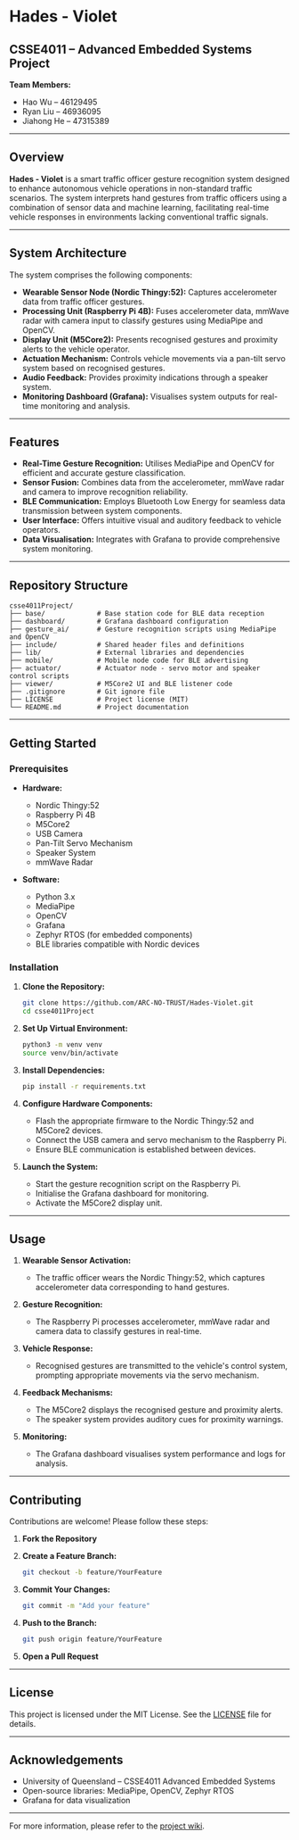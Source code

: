 # Hades - Violet

## CSSE4011 – Advanced Embedded Systems Project

**Team Members:**
- Hao Wu – 46129495
- Ryan Liu – 46936095
- Jiahong He – 47315389

---

## Overview

**Hades - Violet** is a smart traffic officer gesture recognition system designed to enhance autonomous vehicle operations in non-standard traffic scenarios. The system interprets hand gestures from traffic officers using a combination of sensor data and machine learning, facilitating real-time vehicle responses in environments lacking conventional traffic signals.

---

## System Architecture

The system comprises the following components:

- **Wearable Sensor Node (Nordic Thingy:52):** Captures accelerometer data from traffic officer gestures.
- **Processing Unit (Raspberry Pi 4B):** Fuses accelerometer data, mmWave radar with camera input to classify gestures using MediaPipe and OpenCV.
- **Display Unit (M5Core2):** Presents recognised gestures and proximity alerts to the vehicle operator.
- **Actuation Mechanism:** Controls vehicle movements via a pan-tilt servo system based on recognised gestures.
- **Audio Feedback:** Provides proximity indications through a speaker system.
- **Monitoring Dashboard (Grafana):** Visualises system outputs for real-time monitoring and analysis.

---

## Features

- **Real-Time Gesture Recognition:** Utilises MediaPipe and OpenCV for efficient and accurate gesture classification.
- **Sensor Fusion:** Combines data from the accelerometer, mmWave radar and camera to improve recognition reliability.
- **BLE Communication:** Employs Bluetooth Low Energy for seamless data transmission between system components.
- **User Interface:** Offers intuitive visual and auditory feedback to vehicle operators.
- **Data Visualisation:** Integrates with Grafana to provide comprehensive system monitoring.

---

## Repository Structure

```
csse4011Project/
├── base/             # Base station code for BLE data reception
├── dashboard/        # Grafana dashboard configuration
├── gesture_ai/       # Gesture recognition scripts using MediaPipe and OpenCV
├── include/          # Shared header files and definitions
├── lib/              # External libraries and dependencies
├── mobile/           # Mobile node code for BLE advertising
├── actuator/         # Actuator node - servo motor and speaker control scripts
├── viewer/           # M5Core2 UI and BLE listener code
├── .gitignore        # Git ignore file
├── LICENSE           # Project license (MIT)
└── README.md         # Project documentation
```

---

## Getting Started

### Prerequisites

- **Hardware:**
  - Nordic Thingy:52
  - Raspberry Pi 4B
  - M5Core2
  - USB Camera
  - Pan-Tilt Servo Mechanism
  - Speaker System
  - mmWave Radar

- **Software:**
  - Python 3.x
  - MediaPipe
  - OpenCV
  - Grafana
  - Zephyr RTOS (for embedded components)
  - BLE libraries compatible with Nordic devices

### Installation

1. **Clone the Repository:**
   ```bash
   git clone https://github.com/ARC-NO-TRUST/Hades-Violet.git
   cd csse4011Project
   ```

2. **Set Up Virtual Environment:**
   ```bash
   python3 -m venv venv
   source venv/bin/activate
   ```

3. **Install Dependencies:**
   ```bash
   pip install -r requirements.txt
   ```

4. **Configure Hardware Components:**
   - Flash the appropriate firmware to the Nordic Thingy:52 and M5Core2 devices.
   - Connect the USB camera and servo mechanism to the Raspberry Pi.
   - Ensure BLE communication is established between devices.

5. **Launch the System:**
   - Start the gesture recognition script on the Raspberry Pi.
   - Initialise the Grafana dashboard for monitoring.
   - Activate the M5Core2 display unit.

---

## Usage

1. **Wearable Sensor Activation:**
   - The traffic officer wears the Nordic Thingy:52, which captures accelerometer data corresponding to hand gestures.

2. **Gesture Recognition:**
   - The Raspberry Pi processes accelerometer, mmWave radar and camera data to classify gestures in real-time.

3. **Vehicle Response:**
   - Recognised gestures are transmitted to the vehicle's control system, prompting appropriate movements via the servo mechanism.

4. **Feedback Mechanisms:**
   - The M5Core2 displays the recognised gesture and proximity alerts.
   - The speaker system provides auditory cues for proximity warnings.

5. **Monitoring:**
   - The Grafana dashboard visualises system performance and logs for analysis.

---

## Contributing

Contributions are welcome! Please follow these steps:

1. **Fork the Repository**

2. **Create a Feature Branch:**
   ```bash
   git checkout -b feature/YourFeature
   ```

3. **Commit Your Changes:**
   ```bash
   git commit -m "Add your feature"
   ```

4. **Push to the Branch:**
   ```bash
   git push origin feature/YourFeature
   ```

5. **Open a Pull Request**

---

## License

This project is licensed under the MIT License. See the [LICENSE](LICENSE) file for details.

---

## Acknowledgements

- University of Queensland – CSSE4011 Advanced Embedded Systems
- Open-source libraries: MediaPipe, OpenCV, Zephyr RTOS
- Grafana for data visualization

---

For more information, please refer to the [project wiki](https://github.com/ARC-NO-TRUST/csse4011Project/wiki).
